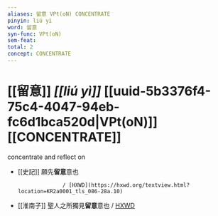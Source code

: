 ```yaml
---
aliases: 留意 VPt(oN) CONCENTRATE
pinyin: liú yì
word: 留意
syn-func: VPt(oN)
sem-feat: 
total: 2
concept: CONCENTRATE 
---
```

# [[留意]] *[[liú yì]]*  [[uuid-5b3376f4-75c4-4047-94eb-fc6d1bca520d|VPt(oN)]] [[CONCENTRATE]]
concentrate and reflect on
 - [[史記]] 願先**留意**意也
                        
                     / [HXWD](https://hxwd.org/textview.html?location=KR2a0001_tls_086-28a.10)
 - [[淮南子]] 聖人之所獨見**留意**意也 / [HXWD](https://hxwd.org/textview.html?location=KR3j0010_tls_013-22a.15)